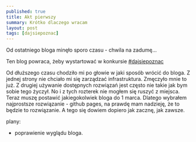 ```yaml
---
published: true
title: Akt pierwszy
summary: Krótko dlaczego wracam
layout: post
tags: [dajsiepoznac]
---
```

Od ostatniego bloga minęło sporo czasu - chwila na zadumę...

Ten blog powraca, żeby wystartować w konkursie [#dajsiepoznac](http://dajsiepoznac.pl/)

Od dłuższego czasu chodziło mi po głowie w jaki sposób wrócić do bloga. Z jednej strony nie chciało mi się zarządzać infrastruktura. Zmęczyło mnie to już. Z drugiej używanie dostępnych rozwiązań jest często nie takie jak bym sobie tego życzył. No i z tych rozterek nie mogłem się ruszyć z miejsca. Teraz muszę postawić jakiegokolwiek bloga do 1 marca. Dlatego wybrałem najprostsze rozwiązanie - github pages, na prawdę mam nadzieję, że to będzie to rozwiązanie. A tego się dowiem dopiero jak zacznę, jak zawsze.

plany:

- poprawienie wyglądu bloga.
